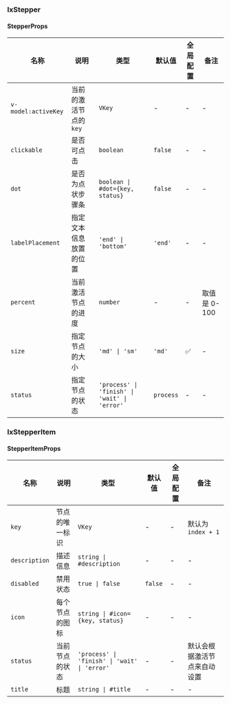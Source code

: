 
### IxStepper

#### StepperProps

| 名称 | 说明 | 类型 | 默认值 | 全局配置 | 备注 |
| ---| --- | --- | --- | --- | --- |
`v-model:activeKey` | 当前的激活节点的 `key` | `VKey` | - | - | - |
`clickable` | 是否可点击 | `boolean` | `false` | - | - |
`dot` | 是否为点状步骤条 | `boolean \| #dot={key, status}` | `false` | - | - |
`labelPlacement` | 指定文本信息放置的位置 | `'end' \| 'bottom'` | `'end'` | -| - |
`percent` | 当前激活节点的进度 | `number` | - | - | 取值是 0-100 |
`size` | 指定节点的大小 | `'md' \| 'sm'` | `'md'` | ✅ | - |
`status` | 指定节点的状态 | `'process' \| 'finish' \| 'wait' \| 'error'` | `process` | - | - |

### IxStepperItem

#### StepperItemProps

| 名称 | 说明 | 类型 | 默认值 | 全局配置 | 备注 |
| ---| --- | --- | --- | --- | --- |
`key` | 节点的唯一标识 | `VKey` | - | - | 默认为 `index + 1` |
`description` | 描述信息 | `string \| #description` | - | - | - |
`disabled` | 禁用状态 | `true \| false` | `false` | - | - |
`icon` | 每个节点的图标 | `string \| #icon={key, status}` | - | - | - |
`status` | 当前节点的状态 | `'process' \| 'finish' \| 'wait' \| 'error'` | - | - | 默认会根据激活节点来自动设置 |
`title` | 标题 | `string \| #title` | - | - | - |
